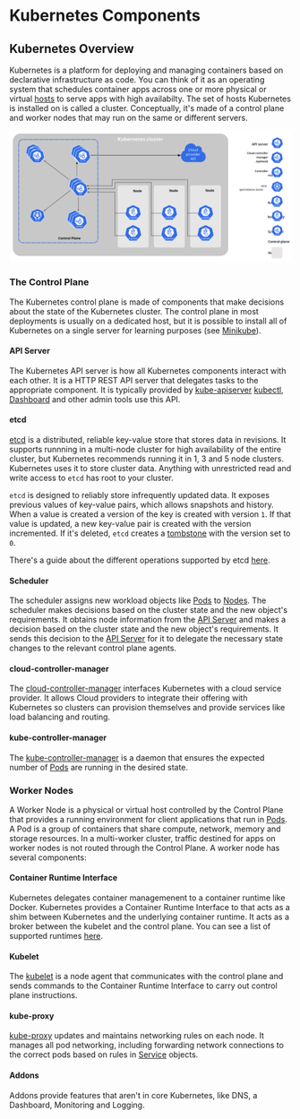# Kubernetes Components

## Kubernetes Overview
Kubernetes is a platform for deploying and managing containers based on declarative infrastructure as code.
You can think of it as an operating system that schedules container apps across one or more physical or virtual [hosts](https://en.wikipedia.org/wiki/Host_(network)) to serve apps with high availabilty.
The set of hosts Kubernetes is installed on is called a cluster.
Conceptually, it's made of a control plane and worker nodes that may run on the same or different servers.

![A diagram showing the relationship between kubernetes components.](assets/components-of-kubernetes.svg?raw=true)

### The Control Plane
The Kubernetes control plane is made of components that make decisions about the state of the Kubernetes cluster.
The control plane in most deployments is usually on a dedicated host, but it is possible to install all of Kubernetes on a single server for learning purposes (see [Minikube](https://github.com/kubernetes/minikube)).

#### API Server
The Kubernetes API server is how all Kubernetes components interact with each other.
It is a HTTP REST API server that delegates tasks to the appropriate component.
It is typically provided by [kube-apiserver](https://kubernetes.io/docs/reference/command-line-tools-reference/kube-apiserver/)
[kubectl](https://kubernetes.io/docs/tasks/tools/install-kubectl/), [Dashboard](https://kubernetes.io/docs/tasks/access-application-cluster/web-ui-dashboard/) and other admin tools use this API.
  
#### etcd
[etcd](https://etcd.io/) is a distributed, reliable key-value store that stores data in revisions.
It supports runnning in a multi-node cluster for high availability of the entire cluster, but Kubernetes recommends running it in 1, 3 and 5 node clusters.
Kubernetes uses it to store cluster data.
Anything with unrestricted read and write access to `etcd` has root to your cluster.


`etcd` is designed to reliably store infrequently updated data.
It exposes previous values of key-value pairs, which allows snapshots and history.
When a value is created a version of the key is created with version `1`.
If that value is updated, a new key-value pair is created with the version incremented.
If it's deleted, `etcd` creates a [tombstone](https://en.wikipedia.org/wiki/Tombstone_(programming)) with the version set to `0`.

There's a guide about the different operations supported by etcd [here](https://etcd.io/docs/v3.4.0/dev-guide/interacting_v3/).

#### Scheduler
The scheduler assigns new workload objects like [Pods](https://kubernetes.io/docs/concepts/workloads/pods/) to [Nodes](https://kubernetes.io/docs/concepts/architecture/nodes/).
The scheduler makes decisions based on the cluster state and the new object's requirements.
It obtains node information from the [API Server](https://kubernetes.io/docs/reference/command-line-tools-reference/kube-apiserver/) and makes a decision based on the cluster state and the new object's requirements.
It sends this decision to the [API Server](https://kubernetes.io/docs/reference/command-line-tools-reference/kube-apiserver/) for it to delegate the necessary state changes to the relevant control plane agents.

#### cloud-controller-manager
The [cloud-controller-manager](https://kubernetes.io/docs/concepts/architecture/cloud-controller/) interfaces Kubernetes with a cloud service provider.
It allows Cloud providers to integrate their offering with Kubernetes so clusters can provision themselves and provide services like load balancing and routing.

#### kube-controller-manager
The [kube-controller-manager](https://kubernetes.io/docs/reference/command-line-tools-reference/kube-controller-manager/) is a daemon that ensures the expected number of [Pods](https://kubernetes.io/docs/concepts/workloads/pods/) are running in the desired state.

### Worker Nodes
A Worker Node is a physical or virtual host controlled by the Control Plane that provides a running environment for client applications that run in [Pods](https://kubernetes.io/docs/concepts/workloads/pods/).
A Pod is a group of containers that share compute, network, memory and storage resources.
In a multi-worker cluster, traffic destined for apps on worker nodes is not routed through the Control Plane.
A worker node has several components:

#### Container Runtime Interface
Kubernetes delegates container managemenent to a container runtime like Docker.
Kubernetes provides a Container Runtime Interface to that acts as a shim between Kubernetes and the underlying container runtime.
It acts as a broker between the kubelet and the control plane.
You can see a list of supported runtimes [here](https://kubernetes.io/docs/setup/production-environment/container-runtimes/).

#### Kubelet
The [kubelet](https://kubernetes.io/docs/reference/command-line-tools-reference/kubelet/#:~:text=The%20kubelet%20is%20the%20primary,object%20that%20describes%20a%20pod.) is a node agent that communicates with the control plane and sends commands to the Container Runtime Interface to carry out control plane instructions.

#### kube-proxy
[kube-proxy](https://kubernetes.io/docs/reference/command-line-tools-reference/kube-proxy/) updates and maintains networking rules on each node.
It manages all pod networking, including forwarding network connections to the correct pods based on rules in [Service](https://kubernetes.io/docs/concepts/services-networking/service/) objects.

#### Addons
Addons provide features that aren't in core Kubernetes, like DNS, a Dashboard, Monitoring and Logging.